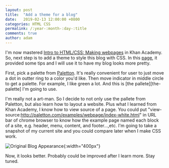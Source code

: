 ```yaml
---
layout: post
title:  "Add a theme for a blog"
date:   2019-02-13 12:00:00 +0800
categories: HTML CSS
permalink: /:year-:month-:day-:title
comments: true
author: adam
---
```

I'm now mastered [Intro to HTML/CSS: Making webpages][khan-course] in Khan Academy. So, next step is to add a theme to style this blog with CSS. In this [page][khan-course-page], it provided some tips and I will use it to have my blog looks more pretty.

First, pick a palette from [Paletton][paletton]. It's really convenient for user to just move a dot in outter ring to a color you'd like. Then move indicator in middle circle to get a palette. For example, I like green a lot. And this is [the pallete][the-palette] I'm going to use.

I'm really not a art-man. So I decide to not only use the pallete from Paletton, but also learn how to layout a website. Plus what I learned from Khan Academy, I know how to view source of a page. You could put "view-source:http://paletton.com/examples/webpage/index-white.html" in URL bar of chrome browser to know how the example page named each block of a site, e.g. header, menu, content, and footer...,etc. I'm going to take a snapshot of my current site and you could compare later when I make CSS work.

![Original Blog Appearance]({{site.baseurl}}/images/OriginalStyle.png){:width="400px"}

Now, it looks better. Probably could be improved after I learn more. Stay tuned.

[khan-course]: https://www.khanacademy.org/computing/computer-programming/html-css
[khan-course-page]: https://www.khanacademy.org/computing/computer-programming/html-css/html-css-further-learning/a/webpage-design
[paletton]: http://paletton.com/
[the-pallete]: http://paletton.com/#uid=12G0u0kldvNboO4gQE9p-tbsUnH
